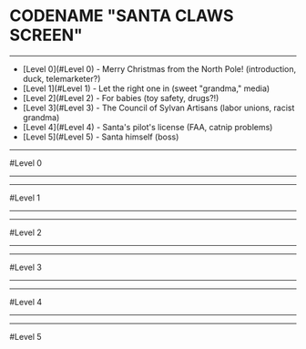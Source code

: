 CODENAME "SANTA CLAWS SCREEN"
=========================
***

* [Level 0](#Level 0) - Merry Christmas from the North Pole! (introduction, duck, telemarketer?)
* [Level 1](#Level 1) - Let the right one in (sweet "grandma," media)
* [Level 2](#Level 2) - For babies (toy safety, drugs?!)
* [Level 3](#Level 3) - The Council of Sylvan Artisans (labor unions, racist grandma)
* [Level 4](#Level 4) - Santa's pilot's license (FAA, catnip problems)
* [Level 5](#Level 5) - Santa himself (boss)

***

#Level 0
***

***
#Level 1
***

***
#Level 2
***

***
#Level 3
***

***
#Level 4
***

***
#Level 5